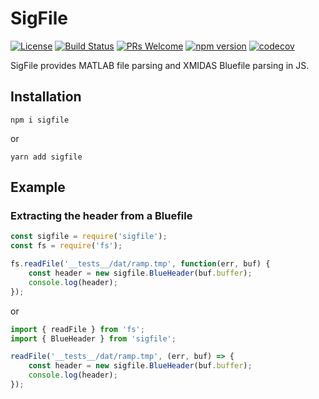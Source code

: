 SigFile
======================

[![License](https://img.shields.io/badge/License-Apache%202.0-blue.svg)](https://opensource.org/licenses/Apache-2.0) [![Build Status](https://travis-ci.org/LGSInnovations/sigfile.svg?branch=master)](https://travis-ci.org/LGSInnovations/sigfile) [![PRs Welcome](https://img.shields.io/badge/PRs-welcome-brightgreen.svg)](.github/CONTRIBUTING.md#pull-requests) [![npm version](https://badge.fury.io/js/sigfile.svg)](https://badge.fury.io/js/sigfile) [![codecov](https://codecov.io/gh/LGSInnovations/sigfile/branch/master/graph/badge.svg)](https://codecov.io/gh/LGSInnovations/sigfile)

SigFile provides MATLAB file parsing and XMIDAS Bluefile parsing in JS.

## Installation

```
npm i sigfile
```

or

```
yarn add sigfile
```

## Example

### Extracting the header from a Bluefile

```javascript
const sigfile = require('sigfile');
const fs = require('fs');

fs.readFile('__tests__/dat/ramp.tmp', function(err, buf) {
    const header = new sigfile.BlueHeader(buf.buffer);
    console.log(header);
});
```

or

```javascript
import { readFile } from 'fs';
import { BlueHeader } from 'sigfile';

readFile('__tests__/dat/ramp.tmp', (err, buf) => {
    const header = new sigfile.BlueHeader(buf.buffer);
    console.log(header);
});
